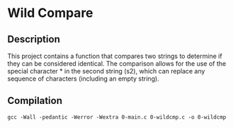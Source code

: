 # Wild Compare

## Description
This project contains a function that compares two strings to determine if they can be considered identical. The comparison allows for the use of the special character * in the second string (s2), which can replace any sequence of characters (including an empty string).

## Compilation
`` gcc -Wall -pedantic -Werror -Wextra 0-main.c 0-wildcmp.c -o 0-wildcmp
``
